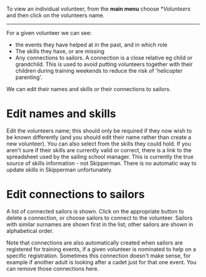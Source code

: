 To view an individual volunteer, from the **main menu** choose **Volunteers* and then click on the volunteers name.
___

For a given volunteer we can see:

- the events they have helped at in the past, and in which role
- The skills they have, or are missing
- Any connections to sailors. A connection is a close relative eg child or grandchild. This is used to avoid putting volunteers together with their children during training weekends to reduce the risk of 'helicopter parenting'.

We can edit their names and skills or their connections to sailors.

# Edit names and skills

Edit the volunteers name; this should only be required if they now wish to be known differently (and you should edit their name rather than create a new volunteer). You can also select from the skills they could hold. If you aren't sure if their skills are currently valid or correct, there is a link to the spreadsheet used by the sailing school manager. This is currently the true source of skills information - not Skipperman. There is no automatic way to update skills in Skipperman unfortunately.

# Edit connections to sailors

A list of connected sailors is shown. Click on the appropriate button to delete a connection, or choose sailors to connect to the volunteer. Sailors with similar surnames are shown first in the list; other sailors are shown in alphabetical order.

Note that connections are also automatically created when sailors are registered for training events, if a given volunteer is nominated to help on a specific registration. Sometimes this connection doesn't make sense, for example if another adult is looking after a cadet just for that one event. You can remove those connections here. 

